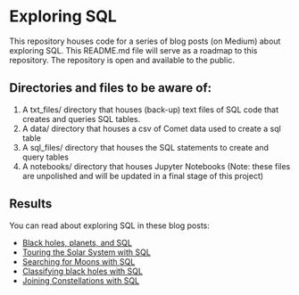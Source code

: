 # Exploring SQL

This repository houses code for a series of blog posts (on Medium) about exploring SQL. This README.md file will serve as a roadmap to this repository. The repository is open and available to the public.

## Directories and files to be aware of:

1. A txt_files/ directory that houses (back-up) text files of SQL code that creates and queries SQL tables.
2. A data/ directory that houses a csv of Comet data used to create a sql table
3. A sql_files/ directory that houses the SQL statements to create and query tables
4. A notebooks/ directory that houses Jupyter Notebooks (Note: these files are unpolished and will be updated in a final stage of this project)

## Results
You can read about exploring SQL in these blog posts:
* [Black holes, planets, and SQL](https://levelup.gitconnected.com/black-holes-planets-and-sql-5667e74b272a?source=friends_link&sk=82cfce28709cee06c56254ede9cfc2bb)
* [Touring the Solar System with SQL](https://medium.com/swlh/touring-the-solar-system-with-sql-b2a9d167b829?source=friends_link&sk=b77b267ffa08a803232c06afd85816b8)
* [Searching for Moons with SQL](https://medium.com/swlh/searching-for-moons-with-sql-4d803738347c?source=friends_link&sk=8e9af00e337fc5551e3ffe28cd7a2a46)
* [Classifying black holes with SQL](https://medium.com/swlh/classifying-black-holes-with-sql-88bd07b54e64?source=friends_link&sk=5b4594dcf3d82881f1d316a90d118f3e)
* [Joining Constellations with SQL](https://medium.com/@kwarmbein/joining-constellations-with-sql-af40f1255562?source=friends_link&sk=0c5a75976efa60006cb3b2889120e1f2)
